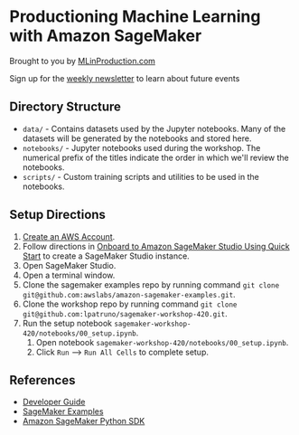 # Productioning Machine Learning with Amazon SageMaker

Brought to you by [MLinProduction.com](http://mlinproduction.com/)

Sign up for the [weekly newsletter](https://mlinproduction.com/machine-learning-newsletter/) to learn about future events

## Directory Structure

* `data/` - Contains datasets used by the Jupyter notebooks. Many of the datasets will be generated by the notebooks and stored here.
* `notebooks/` - Jupyter notebooks used during the workshop. The numerical prefix of the titles indicate the order in which we'll review the notebooks.
* `scripts/` - Custom training scripts and utilities to be used in the notebooks.


## Setup Directions

1. [Create an AWS Account](https://docs.aws.amazon.com/sagemaker/latest/dg/gs-account.html).
2. Follow directions in [Onboard to Amazon SageMaker Studio Using Quick Start](https://docs.aws.amazon.com/sagemaker/latest/dg/onboard-quick-start.html) to create a SageMaker Studio instance.
3. Open SageMaker Studio.
4. Open a terminal window.
5. Clone the sagemaker examples repo by running command `git clone git@github.com:awslabs/amazon-sagemaker-examples.git`.
5. Clone the workshop repo by running command `git clone git@github.com:lpatruno/sagemaker-workshop-420.git`.
7. Run the setup notebook `sagemaker-workshop-420/notebooks/00_setup.ipynb`.
    1. Open notebook `sagemaker-workshop-420/notebooks/00_setup.ipynb`.
    2. Click `Run` --> `Run All Cells` to complete setup.


## References

* [Developer Guide](https://docs.aws.amazon.com/sagemaker/latest/dg/whatis.html)
* [SageMaker Examples](https://github.com/awslabs/amazon-sagemaker-examples)
* [Amazon SageMaker Python SDK](https://sagemaker.readthedocs.io/en/stable/index.html)

